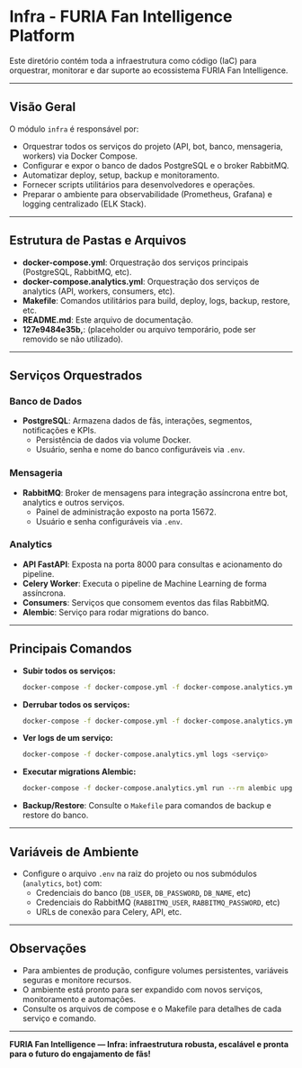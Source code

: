 # Infra - FURIA Fan Intelligence Platform

Este diretório contém toda a infraestrutura como código (IaC) para orquestrar, monitorar e dar suporte ao ecossistema FURIA Fan Intelligence.

---

## Visão Geral

O módulo `infra` é responsável por:
- Orquestrar todos os serviços do projeto (API, bot, banco, mensageria, workers) via Docker Compose.
- Configurar e expor o banco de dados PostgreSQL e o broker RabbitMQ.
- Automatizar deploy, setup, backup e monitoramento.
- Fornecer scripts utilitários para desenvolvedores e operações.
- Preparar o ambiente para observabilidade (Prometheus, Grafana) e logging centralizado (ELK Stack).

---

## Estrutura de Pastas e Arquivos

- **docker-compose.yml**: Orquestração dos serviços principais (PostgreSQL, RabbitMQ, etc).
- **docker-compose.analytics.yml**: Orquestração dos serviços de analytics (API, workers, consumers, etc).
- **Makefile**: Comandos utilitários para build, deploy, logs, backup, restore, etc.
- **README.md**: Este arquivo de documentação.
- **127e9484e35b,**: (placeholder ou arquivo temporário, pode ser removido se não utilizado).

---

## Serviços Orquestrados

### **Banco de Dados**
- **PostgreSQL**: Armazena dados de fãs, interações, segmentos, notificações e KPIs.
  - Persistência de dados via volume Docker.
  - Usuário, senha e nome do banco configuráveis via `.env`.

### **Mensageria**
- **RabbitMQ**: Broker de mensagens para integração assíncrona entre bot, analytics e outros serviços.
  - Painel de administração exposto na porta 15672.
  - Usuário e senha configuráveis via `.env`.

### **Analytics**
- **API FastAPI**: Exposta na porta 8000 para consultas e acionamento do pipeline.
- **Celery Worker**: Executa o pipeline de Machine Learning de forma assíncrona.
- **Consumers**: Serviços que consomem eventos das filas RabbitMQ.
- **Alembic**: Serviço para rodar migrations do banco.


---

## Principais Comandos

- **Subir todos os serviços:**
  ```sh
  docker-compose -f docker-compose.yml -f docker-compose.analytics.yml up -d
  ```
- **Derrubar todos os serviços:**
  ```sh
  docker-compose -f docker-compose.yml -f docker-compose.analytics.yml down
  ```
- **Ver logs de um serviço:**
  ```sh
  docker-compose -f docker-compose.analytics.yml logs <serviço>
  ```
- **Executar migrations Alembic:**
  ```sh
  docker-compose -f docker-compose.analytics.yml run --rm alembic upgrade head
  ```
- **Backup/Restore**: Consulte o `Makefile` para comandos de backup e restore do banco.

---

## Variáveis de Ambiente

- Configure o arquivo `.env` na raiz do projeto ou nos submódulos (`analytics`, `bot`) com:
  - Credenciais do banco (`DB_USER`, `DB_PASSWORD`, `DB_NAME`, etc)
  - Credenciais do RabbitMQ (`RABBITMQ_USER`, `RABBITMQ_PASSWORD`, etc)
  - URLs de conexão para Celery, API, etc.

---

## Observações

- Para ambientes de produção, configure volumes persistentes, variáveis seguras e monitore recursos.
- O ambiente está pronto para ser expandido com novos serviços, monitoramento e automações.
- Consulte os arquivos de compose e o Makefile para detalhes de cada serviço e comando.

---

**FURIA Fan Intelligence — Infra: infraestrutura robusta, escalável e pronta para o futuro do engajamento de fãs!**

